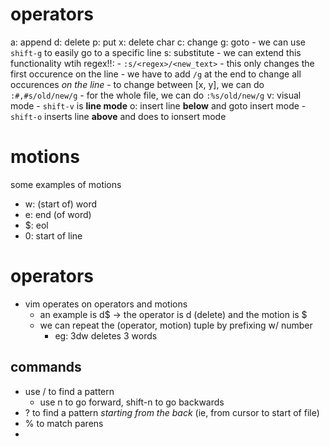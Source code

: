 # operators
a: append
d: delete 
p: put 
x: delete char
c: change
g: goto
	- we can use  `shift-g`  to easily go to a specific line
s: substitute
	- we can extend this functionality wtih regex!!: 
	- `:s/<regex>/<new_text>`
		- this only changes the first occurence on the line 
		- we have to add `/g` at the end to change all occurences *on the line* 
		- to change between \[x, y\], we can do `:#,#s/old/new/g` 
		- for the whole file, we can do `:%s/old/new/g`
v: visual mode
	- `shift-v` is **line mode**
o: insert line **below** and goto insert mode
	- `shift-o` inserts line **above** and does to ionsert mode

# motions
some examples of motions
- w: (start of) word 
- e: end (of word) 
- $: eol
- 0: start of line

# operators 
- vim operates on operators and motions
	- an example is d$ -> the operator is d (delete) and the motion is $
	- we can repeat the (operator, motion) tuple by prefixing w/ number
		- eg: 3dw deletes 3 words 

## commands 
- use / to find a pattern 
	- use n to go forward,  shift-n to go backwards 
- ? to find a pattern *starting from the back* (ie, from cursor to start of file)
- % to match parens 
-  